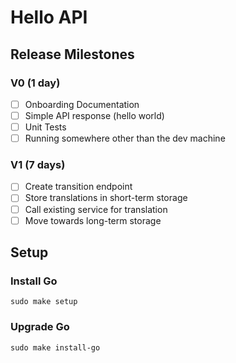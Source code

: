 # Hello API

## Release Milestones

### V0 (1 day)
- [ ] Onboarding Documentation
- [ ] Simple API response (hello world)
- [ ] Unit Tests
- [ ] Running somewhere other than the dev machine

### V1 (7 days)
- [ ] Create transition endpoint
- [ ] Store translations in short-term storage
- [ ] Call existing service for translation
- [ ] Move towards long-term storage

## Setup

### Install Go
`sudo make setup`

### Upgrade Go
`sudo make install-go`